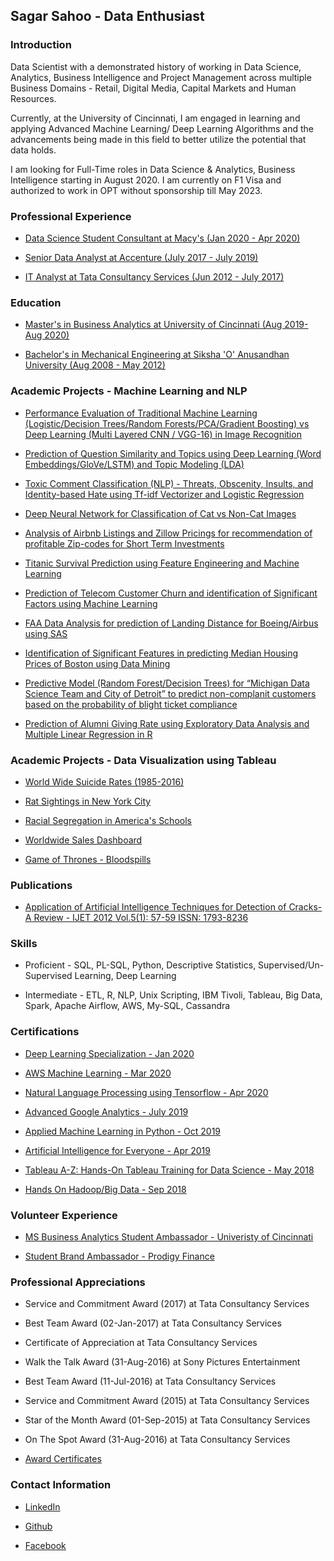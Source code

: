 ## Sagar Sahoo - Data Enthusiast


### Introduction

Data Scientist with a demonstrated history of working in Data Science, Analytics, Business Intelligence and Project Management across multiple Business Domains - Retail, Digital Media, Capital Markets and Human Resources. 

Currently, at the University of Cincinnati, I am engaged in learning and applying Advanced Machine Learning/ Deep Learning Algorithms and the advancements being made in this field to better utilize the potential that data holds.

I am looking for Full-Time roles in Data Science & Analytics, Business Intelligence starting in August 2020. I am currently on F1 Visa and authorized to work in OPT without sponsorship till May 2023.


### Professional Experience

- [Data Science Student Consultant at Macy's (Jan 2020 - Apr 2020)](https://www.macys.com)

- [Senior Data Analyst at Accenture (July 2017 - July 2019)](https://www.accenture.com/us-en)

- [IT Analyst at Tata Consultancy Services (Jun 2012 - July 2017)](https://www.tcs.com)

### Education

- [Master's in Business Analytics at University of Cincinnati (Aug 2019- Aug 2020)](https://business.uc.edu/academics/specialized-masters/business-analytics.html)

- [Bachelor's in Mechanical Engineering at Siksha 'O' Anusandhan University (Aug 2008 - May 2012)](https://www.soa.ac.in)



### Academic Projects - Machine Learning and NLP

- [Performance Evaluation of Traditional Machine Learning (Logistic/Decision Trees/Random Forests/PCA/Gradient Boosting) vs Deep Learning (Multi Layered CNN / VGG-16) in Image Recognition](https://github.com/sagar-sahoo/Traditional-ML-vs-Deep-Learning)

- [Prediction of Question Similarity and Topics using Deep Learning (Word Embeddings/GloVe/LSTM) and Topic Modeling (LDA)](https://github.com/sagar-sahoo/Question-Similarity-and-Topic-Modeling-using-Deep-Learning-and-LDA)

- [Toxic Comment Classification (NLP) - Threats, Obscenity, Insults, and Identity-based Hate using Tf-idf Vectorizer and Logistic Regression](https://github.com/sagar-sahoo/Toxic-Comment-Classification)

- [Deep Neural Network for Classification of Cat vs Non-Cat Images](https://github.com/sagar-sahoo/Deep-Neural-Network-for-Image-Classification)

- [Analysis of Airbnb Listings and Zillow Pricings for recommendation of profitable Zip-codes for Short Term Investments](https://github.com/sagar-sahoo/Airbnb-Zillow-Housing-Analysis)

- [Titanic Survival Prediction using Feature Engineering and Machine Learning](https://github.com/sagar-sahoo/Titanic-Survival-Modeling)

- [Prediction of Telecom Customer Churn and identification of Significant Factors using Machine Learning](https://github.com/sagar-sahoo/Telecom-Customer-Churn)

- [FAA Data Analysis for prediction of Landing Distance for Boeing/Airbus using SAS](https://github.com/sagar-sahoo/FAA-Analysis)

- [Identification of Significant Features in predicting Median Housing Prices of Boston using Data Mining](https://github.com/sagar-sahoo/Boston-Housing-Price-Case-Study)

- [Predictive Model (Random Forest/Decision Trees) for “Michigan Data Science Team and City of Detroit” to predict non-complanit customers based on the probability of blight ticket compliance](https://github.com/sagar-sahoo/Michigan-Data-Science-Project)

- [Prediction of Alumni Giving Rate using Exploratory Data Analysis and Multiple Linear Regression in R](https://github.com/sagar-sahoo/Regression-Case-Study)


### Academic Projects - Data Visualization using Tableau

- [World Wide Suicide Rates (1985-2016)](https://public.tableau.com/profile/sagar.sahoo#!/vizhome/TWorldWideSuicideRates/WorldSuicideStatistics)

- [Rat Sightings in New York City](https://public.tableau.com/profile/sagar.sahoo#!/vizhome/RatSightingsinNYC_15816098505950/RatSightings)

- [Racial Segregation in America's Schools](https://public.tableau.com/profile/sagar.sahoo#!/vizhome/RacialSegregation_15811339486320/RacialSegregation)

- [Worldwide Sales Dashboard](https://public.tableau.com/profile/sagar.sahoo#!/vizhome/Customer_15810341164900/WorldwideSales)

- [Game of Thrones - Bloodspills](https://public.tableau.com/profile/sagar.sahoo#!/vizhome/Sat_Project/GOTStoryLine)




### Publications

- [Application of Artificial Intelligence Techniques for Detection of Cracks-A Review - IJET 2012 Vol.5(1): 57-59 ISSN: 1793-8236](http://www.ijetch.org/papers/510-M058.pdf)


### Skills

- Proficient - SQL, PL-SQL, Python, Descriptive Statistics, Supervised/Un-Supervised Learning, Deep Learning

- Intermediate - ETL, R, NLP, Unix Scripting, IBM Tivoli, Tableau, Big Data, Spark, Apache Airflow, AWS, My-SQL, Cassandra


### Certifications

- [Deep Learning Specialization - Jan 2020](https://www.coursera.org/account/accomplishments/specialization/certificate/7MBNVWEBJJV2)

- [AWS Machine Learning - Mar 2020](https://www.coursera.org/account/accomplishments/certificate/8KX9VUXBUXBB)

- [Natural Language Processing using Tensorflow - Apr 2020](https://www.coursera.org/account/accomplishments/certificate/3AVDX6QNJ9KL)

- [Advanced Google Analytics - July 2019](https://analytics.google.com/analytics/academy/certificate/qIGtqA0gRmOy0xx9BtY2Aw)

- [Applied Machine Learning in Python - Oct 2019](https://www.coursera.org/account/accomplishments/certificate/24N2RRVPBCUR)

- [Artificial Intelligence for Everyone - Apr 2019](https://www.coursera.org/account/accomplishments/certificate/T8VGKJB29QKQ)

- [Tableau A-Z: Hands-On Tableau Training for Data Science - May 2018](https://www.udemy.com/certificate/UC-TB6XLYQB/)

- [Hands On Hadoop/Big Data - Sep 2018](https://www.udemy.com/certificate/UC-SHCFQV96/)




### Volunteer Experience

- [MS Business Analytics Student Ambassador - Univeristy of Cincinnati](https://business.uc.edu/academics/specialized-masters/business-analytics.html)

- [Student Brand Ambassador - Prodigy Finance](https://prodigyfinance.com)




### Professional Appreciations

- Service and Commitment Award (2017) at Tata Consultancy Services

- Best Team Award (02-Jan-2017) at Tata Consultancy Services

- Certificate of Appreciation at Tata Consultancy Services

- Walk the Talk  Award (31-Aug-2016) at Sony Pictures Entertainment

- Best Team Award (11-Jul-2016) at Tata Consultancy Services

- Service and Commitment Award (2015) at Tata Consultancy Services

- Star of the Month Award (01-Sep-2015) at Tata Consultancy Services

- On The Spot Award (31-Aug-2016) at Tata Consultancy Services

- [Award Certificates](/pdf/Appreciations.pdf)


### Contact Information

 - [LinkedIn](https://www.linkedin.com/in/sagar-sahoo/)
  
 - [Github](https://github.com/sagar-sahoo)
 
 - [Facebook](https://www.facebook.com/sagar.sahoo.35)
